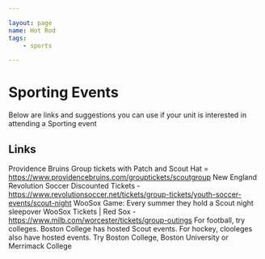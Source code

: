 ```yaml
---

layout: page
name: Hot Rod
tags: 
    - sports

---
```


# Sporting Events

Below are links and suggestions you can use if your unit is interested in attending a Sporting event

## Links

Providence Bruins
		          Group tickets with Patch and Scout Hat = https://www.providencebruins.com/grouptickets/scoutgroup
New England Revolution Soccer
		          Discounted Tickets - https://www.revolutionsoccer.net/tickets/group-tickets/youth-soccer-events/scout-night
WooSox Game: Every summer they hold a Scout night sleepover
		          WooSox Tickets | Red Sox - https://www.milb.com/worcester/tickets/group-outings
For football, try colleges. Boston College has hosted Scout events. 
For hockey, clooleges also have hosted events. Try Boston College, Boston University or Merrimack College

